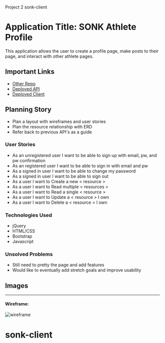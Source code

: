 Project 2 sonk-client

# Application Title: SONK Athlete Profile

This application allows the user to create a profile page, make posts to their page, and interact with other athlete pages.

## Important Links

- [Other Repo](https://github.com/bricksy10/sonk-client)
- [Deployed API](https://pacific-sierra-23796.herokuapp.com/)
- [Deployed Client](https://bricksy10.github.io/sonk-client)

## Planning Story

- Plan a layout with wireframes and user stories
- Plan the resource relationship with ERD
- Refer back to previous API's as a guide

### User Stories

- As an unregistered user I want to be able to sign up with email, pw, and pw confirmation
- As an registered user I want to be able to sign in with email and pw
- As a signed in user I want to be able to change my password
- As a signed in user I want to be able to sign out
- As a user I want to Create a new < resource >
- As a user I want to Read multiple < resources >
- As a user I want to Read a single < resource >
- As a user I want to Update a < resource > I own
- As a user I want to Delete a < resource > I own

### Technologies Used

- jQuery
- HTML/CSS
- Bootstrap
- Javascript

### Unsolved Problems

- Still need to pretty the page and add features
- Would like to eventually add stretch goals and improve usability

## Images

---

#### Wireframe:
![wireframe](https://imgur.com/jwWd8aw)

# sonk-client
